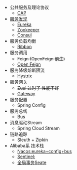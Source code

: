 - 公共服务及理论协议
    - [CAP](microservice-cap.md)
- [服务发现](service-discovery.md)
    - [Eureka](service-discovery-eureka.md)
    - [Zookeeper](service-discovery-zookeeper.md)
    - [Consul](service-discovery-consul.md)
- 服务负载均衡 
    - [Ribbon](ribbon.md)
- 服务调用 
    - ~~Feign (OpenFeign 前生)~~ 
    - [Open Feign ](open-feign.md)
- 服务降级熔断限流 
    - [Hystrix ](hystrix.md)
- 服务网关 
    - ~~Zuul 过时了 性能不好~~ 
    - [Gateway ](gateway.md)
- 服务配置 
    - Spring Config 
- 服务总线 
    - Bus 
- 消息驱动Stream 
    - Spring Cloud Stream 
- 链路追踪 
    - Sleuth + Zipkin 
- Alibaba系 技术栈 
  - [Nacos:eureka+config+bus](service-discovery-nacos.md)
  - [Sentinel:]()
  - [全局事务Seate]()
